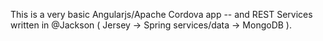This is a very basic Angularjs/Apache Cordova app -- and REST Services written in @Jackson ( Jersey -> Spring services/data -> MongoDB ).

